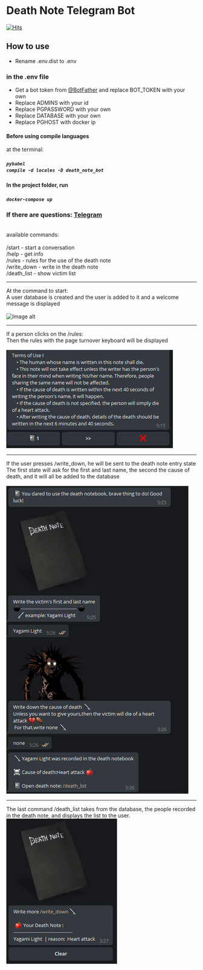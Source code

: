 # Death Note Telegram Bot
[![Hits](https://hits.seeyoufarm.com/api/count/incr/badge.svg?url=https%3A%2F%2Fgithub.com%2Fwaydk%2FDeathNoteBot&count_bg=%23000000&title_bg=%23000000&icon=riseup.svg&icon_color=%23E7E7E7&title=hits&edge_flat=false)](https://hits.seeyoufarm.com)
## How to use
- Rename .env.dist to .env
### in the .env file
- Get a bot token from [@BotFather](http://telegram.me/BotFather) and replace BOT_TOKEN with your own
- Replace ADMINS with your id 
- Replace PGPASSWORD with your own
- Replace DATABASE with your own
- Replace PGHOST with docker ip
#### Before using сompile languages
at the terminal:
##### <code>pybabel compile -d locales -D death_note_bot</code>

#### In the project folder, run
##### <code>docker-compose up</code>

### If there are questions: [Telegram](https://t.me/waydk)

<br>available commands:</br>
<br>/start - start a conversation</br>
/help - get info
<br>/rules - rules for the use of the death note</br>
/write_down - write in the death note
<br>/death_list - show victim list</br>
***
At the command to start:
<br>A user database is created and the user is added to it and a welcome message is displayed</br>
<br>![Image alt](https://github.com/waydk/death-note_bot/blob/main/src/examples/start_command.PNG)</br>
***
If a person clicks on the /rules:
<br>Then the rules with the page turnover keyboard will be displayed</br>
<br>![Image alt](https://github.com/waydk/DeathNoteBot/blob/main/src/examples/rules_command.PNG)</br>
***
If the user presses /write_down, he will be sent to the death note entry state
<br>The first state will ask for the first and last name, the second the cause of death, and it will all be added to the database</br>
<br>![Image alt](https://github.com/waydk/DeathNoteBot/blob/main/src/examples/death_note.PNG)</br>
*** 
The last command /death_list takes from the database, the people recorded in the death note, and displays the list to the user.
<br>![Image alt](https://github.com/waydk/DeathNoteBot/blob/main/src/examples/death_note_list.PNG)</br>
